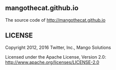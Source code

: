 
## mangothecat.github.io

The source code of http://mangothecat.github.io

## LICENSE

Copyright 2012, 2016 Twitter, Inc., Mango Solutions

Licensed under the Apache License, Version 2.0: http://www.apache.org/licenses/LICENSE-2.0
